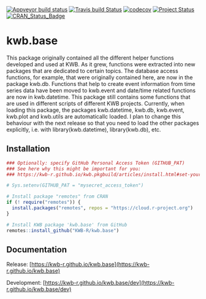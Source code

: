 [![Appveyor build status](https://ci.appveyor.com/api/projects/status/os01vrxb22m6pv19/branch/master?svg=true)](https://ci.appveyor.com/project/KWB-R/kwb-base/branch/master)
[![Travis build Status](https://travis-ci.org/KWB-R/kwb.base.svg?branch=master)](https://travis-ci.org/KWB-R/kwb.base)
[![codecov](https://codecov.io/github/KWB-R/kwb.base/branch/master/graphs/badge.svg)](https://codecov.io/github/KWB-R/kwb.base)
[![Project Status](https://img.shields.io/badge/lifecycle-experimental-orange.svg)](https://www.tidyverse.org/lifecycle/#experimental)
[![CRAN_Status_Badge](https://www.r-pkg.org/badges/version/kwb.base)]()

# kwb.base

This package originally contained all the different helper 
functions developed and used at KWB. As it grew, functions were extracted 
into new packages that are dedicated to certain topics. The database access 
functions, for example, that were originally contained here, are now in the
package kwb.db. Functions that help to create event information from 
time series data have been moved to kwb.event and date/time related 
functions are now in kwb.datetime. This package still contains some 
functions that are used in different scripts of different KWB projects.
Currently, when loading this package, the packages kwb.datetime, kwb.db,
kwb.event, kwb.plot and kwb.utils are automaticallc loaded. I plan to change 
this behaviour with the next release so that you need to load the other
packages explicitly, i.e. with library(kwb.datetime), library(kwb.db), etc.

## Installation

```r
### Optionally: specify GitHub Personal Access Token (GITHUB_PAT)
### See here why this might be important for you:
### https://kwb-r.github.io/kwb.pkgbuild/articles/install.html#set-your-github_pat

# Sys.setenv(GITHUB_PAT = "mysecret_access_token")

# Install package "remotes" from CRAN
if (! require("remotes")) {
  install.packages("remotes", repos = "https://cloud.r-project.org")
}

# Install KWB package 'kwb.base' from GitHub
remotes::install_github("KWB-R/kwb.base")
```

## Documentation

Release: [https://kwb-r.github.io/kwb.base](https://kwb-r.github.io/kwb.base)

Development: [https://kwb-r.github.io/kwb.base/dev](https://kwb-r.github.io/kwb.base/dev)

